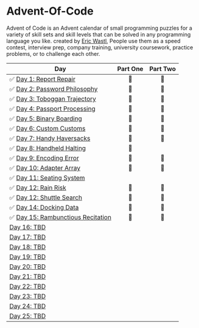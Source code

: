 # Advent-Of-Code
Advent of Code is an Advent calendar of small programming puzzles for a variety of skill sets and skill levels that can be solved in any programming language you like.
created by [Eric Wastl](http://was.tl/), People use them as a speed contest, interview prep, company training, university coursework, practice problems, or to challenge each other.

| Day  | Part One | Part Two | 
|---|:---:|:---:|
| ✅ [Day 1: Report Repair](https://github.com/suncoast-software/Advent-Of-Code/tree/master/Advent%20Of%20Code/DayOne)|🎇 | 🎇 |
| ✅ [Day 2: Password Philosophy](https://github.com/suncoast-software/Advent-Of-Code/tree/master/Advent%20Of%20Code/DayTwo)| 🎇 | 🎇 |
| ✅ [Day 3: Toboggan Trajectory](https://github.com/suncoast-software/Advent-Of-Code/tree/master/Advent%20Of%20Code/DayThree)| 🎇 | 🎇 |
| ✅ [Day 4: Passport Processing](https://github.com/suncoast-software/Advent-Of-Code/tree/master/Advent%20Of%20Code/Day4)| 🎇 | 🎇 |
| ✅ [Day 5: Binary Boarding](https://github.com/suncoast-software/Advent-Of-Code/tree/master/Advent%20Of%20Code/Day5)|🎇 | 🎇 |
| ✅ [Day 6: Custom Customs ](https://github.com/suncoast-software/Advent-Of-Code/tree/master/Advent%20Of%20Code/Day6)| 🎇 |🎇 |
| ✅ [Day 7: Handy Haversacks](https://github.com/suncoast-software/Advent-Of-Code/tree/master/Advent%20Of%20Code/Day7)| 🎇 | 🎇 |
| ✅ [Day 8: Handheld Halting](https://github.com/suncoast-software/Advent-Of-Code/tree/master/Advent%20Of%20Code/Day8)| 🎇 | |
| ✅ [Day 9: Encoding Error](https://github.com/suncoast-software/Advent-Of-Code/tree/master/Advent%20Of%20Code/Day9)| 🎇 | 🎇 |
| ✅ [Day 10: Adapter Array](https://github.com/suncoast-software/Advent-Of-Code/tree/master/Advent%20Of%20Code/Day10)| 🎇 | 🎇 |
| ✅ [Day 11: Seating System](https://github.com/suncoast-software/Advent-Of-Code/tree/master/Advent%20Of%20Code/Day11)|  |  |
| ✅ [Day 12: Rain Risk](https://github.com/suncoast-software/Advent-Of-Code/tree/master/Advent%20Of%20Code/Day12)| 🎇 | 🎇 |
| ✅ [Day 12: Shuttle Search](https://github.com/suncoast-software/Advent-Of-Code/tree/master/Advent%20Of%20Code/Day13)| 🎇 | 🎇 |
| ✅ [Day 14: Docking Data](https://github.com/suncoast-software/Advent-Of-Code/tree/master/Advent%20Of%20Code/Day14)| 🎇 | 🎇 |
| ✅ [Day 15: Rambunctious Recitation](https://github.com/suncoast-software/Advent-Of-Code/tree/master/Advent%20Of%20Code/Day15)| 🎇 | 🎇 |
| [Day 16: TBD]()| | |
| [Day 17: TBD]()| | |
| [Day 18: TBD]()| | |
| [Day 19: TBD]()| | |
| [Day 20: TBD]()| | |
| [Day 21: TBD]()| | |
| [Day 22: TBD]()| | |
| [Day 23: TBD]()| | |
| [Day 24: TBD]()| | |
| [Day 25: TBD]()| | |
